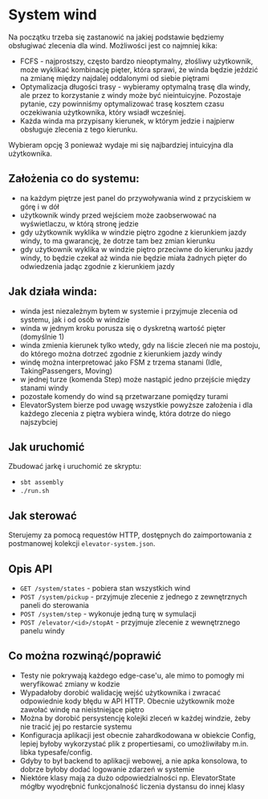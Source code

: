 # System wind

Na początku trzeba się zastanowić na jakiej podstawie będziemy obsługiwać zlecenia dla wind.
Możliwości jest co najmniej kika:

- FCFS - najprostszy, często bardzo nieoptymalny, złośliwy użytkownik, może wyklikać kombinację pięter, która sprawi,
  że winda będzie jeździć na zmianę między najdalej oddalonymi od siebie piętrami
- Optymalizacja długości trasy - wybieramy optymalną trasę dla windy, ale przez to korzystanie z windy może być
  nieintuicyjne. Pozostaje pytanie, czy powinniśmy optymalizować trasę kosztem czasu oczekiwania użytkownika, który wsiadł
  wcześniej.
- Każda winda ma przypisany kierunek, w którym jedzie i najpierw obsługuje zlecenia z tego kierunku.

Wybieram opcję 3 ponieważ wydaje mi się najbardziej intuicyjna dla użytkownika.

## Założenia co do systemu:

- na każdym piętrze jest panel do przywoływania wind z przyciskiem w górę i w dół
- użytkownik windy przed wejściem może zaobserwować na wyświetlaczu, w którą stronę jedzie
- gdy użytkownik wyklika w windzie piętro zgodne z kierunkiem jazdy windy, to ma gwarancję, że dotrze tam bez zmian kierunku
- gdy użytkownik wyklika w windzie piętro przeciwne do kierunku jazdy windy, to będzie czekał aż winda nie będzie miała
żadnych pięter do odwiedzenia jadąc zgodnie z kierunkiem jazdy

## Jak działa winda:
- winda jest niezależnym bytem w systemie i przyjmuje zlecenia od systemu, jak i od osób w windzie
- winda w jednym kroku porusza się o dyskretną wartość pięter (domyślnie 1)
- winda zmienia kierunek tylko wtedy, gdy na liście zleceń nie ma postoju, do którego można dotrzeć zgodnie z kierunkiem
  jazdy windy
- windę można interpretować jako FSM z trzema stanami (Idle, TakingPassengers, Moving)
- w jednej turze (komenda Step) może nastąpić jedno przejście między stanami windy
- pozostałe komendy do wind są przetwarzane pomiędzy turami
- ElevatorSystem bierze pod uwagę wszystkie powyższe założenia i dla każdego zlecenia z piętra wybiera windę, która
dotrze do niego najszybciej

## Jak uruchomić
Zbudować jarkę i uruchomić ze skryptu:
- `sbt assembly`
- `./run.sh`

## Jak sterować
Sterujemy za pomocą requestów HTTP, dostępnych do zaimportowania z postmanowej kolekcji `elevator-system.json`.

## Opis API
 - `GET /system/states` - pobiera stan wszystkich wind
 - `POST /system/pickup` - przyjmuje zlecenie z jednego z zewnętrznych paneli do sterowania
 - `POST /system/step` - wykonuje jedną turę w symulacji
 - `POST /elevator/<id>/stopAt` - przyjmuje zlecenie z wewnętrznego panelu windy

## Co można rozwinąć/poprawić
- Testy nie pokrywają każdego edge-case'u, ale mimo to pomogły mi weryfikować zmiany w kodzie
- Wypadałoby dorobić walidację wejść użytkownika i zwracać odpowiednie kody błędu w API HTTP. Obecnie użytkownik może
zawołać windę na nieistniejące piętro
- Można by dorobić persystencję kolejki zleceń w każdej windzie, żeby nie tracić jej po restarcie systemu
- Konfiguracja aplikacji jest obecnie zahardkodowana w obiekcie Config, lepiej byłoby wykorzystać plik z propertiesami,
co umożliwiłaby m.in. libka typesafe/config.
- Gdyby to był backend to aplikacji webowej, a nie apka konsolowa, to dobrze byłoby dodać logowanie zdarzeń w systemie
- Niektóre klasy mają za dużo odpowiedzialności np. ElevatorState mógłby wyodrębnić funkcjonalność liczenia dystansu do
innej klasy